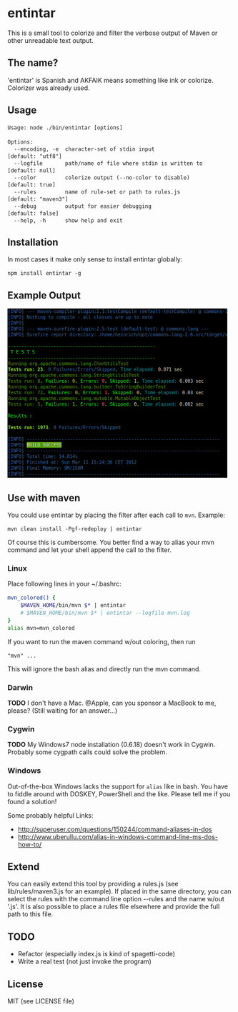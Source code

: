 # entintar

This is a small tool to colorize and filter the verbose output of Maven or other unreadable text output.

## The name?

'entintar' is Spanish and AKFAIK means something like ink or colorize. Colorizer was already used.

## Usage

```
Usage: node ./bin/entintar [options]

Options:
  --encoding, -e  character-set of stdin input                 [default: "utf8"]
  --logfile       path/name of file where stdin is written to  [default: null]
  --color         colorize output (--no-color to disable)      [default: true]
  --rules         name of rule-set or path to rules.js         [default: "maven3"]
  --debug         output for easier debugging                  [default: false]
  --help, -h      show help and exit
```
## Installation

In most cases it make only sense to install entintar globally:

    npm install entintar -g

## Example Output

![example output](https://github.com/hgoebl/entintar/blob/master/maven-colored.png?raw=true)

## Use with maven

You could use entintar by placing the filter after each call to `mvn`. Example:

    mvn clean install -Pgf-redeploy | entintar

Of course this is cumbersome. You better find a way to alias your mvn command and let your shell append the call
to the filter.

### Linux

Place following lines in your ~/.bashrc:

```bash
mvn_colored() {
    $MAVEN_HOME/bin/mvn $* | entintar
    # $MAVEN_HOME/bin/mvn $* | entintar --logfile mvn.log
}
alias mvn=mvn_colored
```

If you want to run the maven command w/out coloring, then run

    "mvn" ...

This will ignore the bash alias and directly run the mvn command.

### Darwin

**TODO** I don't have a Mac. @Apple, can you sponsor a MacBook to me, please? (Still waiting for an answer...)

### Cygwin

**TODO** My Windows7 node installation (0.6.18) doesn't work in Cygwin. Probably some cygpath calls could solve the problem.

### Windows

Out-of-the-box Windows lacks the support for `alias` like in bash.
You have to fiddle around with DOSKEY, PowerShell and the like. Please tell me if you found a solution!

Some probably helpful Links:

  * <http://superuser.com/questions/150244/command-aliases-in-dos>
  * <http://www.uberullu.com/alias-in-windows-command-line-ms-dos-how-to/>

## Extend

You can easily extend this tool by providing a rules.js (see lib/rules/maven3.js for an example).
If placed in the same directory, you can select the rules with the command line option --rules and the name
w/out '.js'.
It is also possible to place a rules file elsewhere and provide the full path to this file.

## TODO

  * Refactor (especially index.js is kind of spagetti-code)
  * Write a real test (not just invoke the program)

## License

MIT (see LICENSE file)
